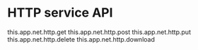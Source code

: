 # HTTP service API

this.app.net.http.get
this.app.net.http.post
this.app.net.http.put
this.app.net.http.delete
this.app.net.http.download